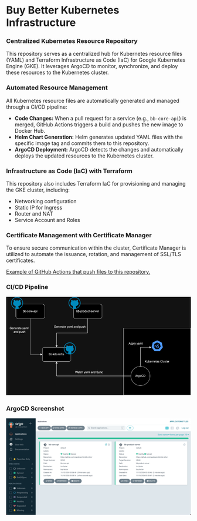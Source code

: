 # Buy Better Kubernetes Infrastructure

### Centralized Kubernetes Resource Repository

This repository serves as a centralized hub for Kubernetes resource files (YAML) and Terraform Infrastructure as Code (IaC) for Google Kubernetes Engine (GKE). It leverages ArgoCD to monitor, synchronize, and deploy these resources to the Kubernetes cluster.

### Automated Resource Management

All Kubernetes resource files are automatically generated and managed through a CI/CD pipeline:

- **Code Changes:** When a pull request for a service (e.g., `bb-core-api`) is merged, GitHub Actions triggers a build and pushes the new image to Docker Hub.
- **Helm Chart Generation:** Helm generates updated YAML files with the specific image tag and commits them to this repository.
- **ArgoCD Deployment:** ArgoCD detects the changes and automatically deploys the updated resources to the Kubernetes cluster.

### Infrastructure as Code (IaC) with Terraform

This repository also includes Terraform IaC for provisioning and managing the GKE cluster, including:

- Networking configuration
- Static IP for Ingress
- Router and NAT
- Service Account and Roles

### Certificate Management with Certificate Manager

To ensure secure communication within the cluster, Certificate Manager is utilized to automate the issuance, rotation, and management of SSL/TLS certificates.

[Example of GitHub Actions that push files to this repository.](https://github.com/opplieam/bb-core-api/blob/main/.github/workflows/ci.yml)

### CI/CD Pipeline

![img](https://github.com/opplieam/bb-k8s-infra/blob/main/k8s.drawio.png?raw=true)

### ArgoCD Screenshot

![img](https://github.com/opplieam/bb-k8s-infra/blob/main/argocd-ss.png?raw=true)
